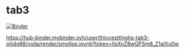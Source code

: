 # tab3
[![Binder](https://mybinder.org/badge_logo.svg)](https://mybinder.org/v2/gh/ThiccestThighs/tab3/HEAD?filepath=%2Fvoila%2Frender%2Fsmollpp.ipynb)

https://hub-binder.mybinder.ovh/user/thiccestthighs-tab3-oijidq88/voila/render/smollpp.ipynb?token=lIsXnZ8wQPSm8_Z1aIXu0w

